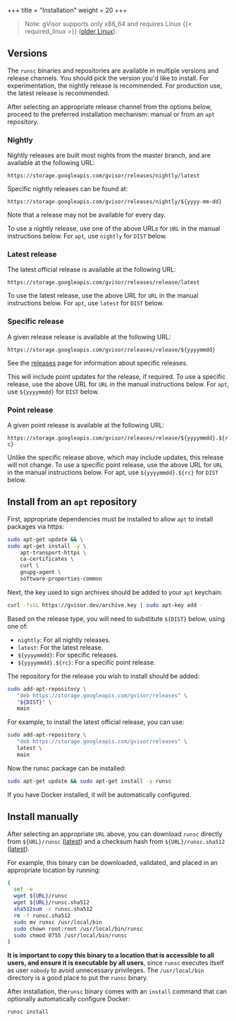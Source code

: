 +++
title = "Installation"
weight = 20
+++

> Note: gVisor supports only x86\_64 and requires Linux {{< required_linux >}}
> ([older Linux][old-linux]).

## Versions

The `runsc` binaries and repositories are available in multiple versions and
release channels. You should pick the version you'd like to install. For
experimentation, the nightly release is recommended. For production use, the
latest release is recommended.

After selecting an appropriate release channel from the options below, proceed
to the preferred installation mechanism: manual or from an `apt` repository.

### Nightly

Nightly releases are built most nights from the master branch, and are available
at the following URL:

   `https://storage.googleapis.com/gvisor/releases/nightly/latest`

Specific nightly releases can be found at:

   `https://storage.googleapis.com/gvisor/releases/nightly/${yyyy-mm-dd}`

Note that a release may not be available for every day.

To use a nightly release, use one of the above URLs for `URL` in the manual
instructions below. For `apt`, use `nightly` for `DIST` below.

### Latest release

The latest official release is available at the following URL:

   `https://storage.googleapis.com/gvisor/releases/release/latest`

To use the latest release, use the above URL for `URL` in the manual
instructions below. For `apt`, use `latest` for `DIST` below.

### Specific release

A given release release is available at the following URL:

  `https://storage.googleapis.com/gvisor/releases/release/${yyyymmdd}`

See the [releases][releases] page for information about specific releases.

This will include point updates for the release, if required. To use a specific
release, use the above URL for `URL` in the manual instructions below. For
`apt`, use `${yyyymmdd}` for `DIST` below.

### Point release

A given point release is available at the following URL:

  `https://storage.googleapis.com/gvisor/releases/release/${yyyymmdd}.${rc}`

Unlike the specific release above, which may include updates, this release will
not change. To use a specific point release, use the above URL for `URL` in the
manual instructions below. For apt, use `${yyyymmdd}.${rc}` for `DIST` below.

## Install from an `apt` repository

First, appropriate dependencies must be installed to allow `apt` to install
packages via https:

```bash
sudo apt-get update && \
sudo apt-get install -y \
    apt-transport-https \
    ca-certificates \
    curl \
    gnupg-agent \
    software-properties-common
```

Next, the key used to sign archives should be added to your `apt` keychain:

```bash
curl -fsSL https://gvisor.dev/archive.key | sudo apt-key add -
```

Based on the release type, you will need to substitute `${DIST}` below, using
one of:

 * `nightly`: For all nightly releases.
 * `latest`: For the latest release.
 * `${yyyymmdd}`: For specific releases.
 * `${yyyymmdd}.${rc}`: For a specific point release.

The repository for the release you wish to install should be added:

```bash
sudo add-apt-repository \
   "deb https://storage.googleapis.com/gvisor/releases" \
   "${DIST}" \
   main
```

For example, to install the latest official release, you can use:

```bash
sudo add-apt-repository \
   "deb https://storage.googleapis.com/gvisor/releases" \
   latest \
   main
```

Now the runsc package can be installed:

```bash
sudo apt-get update && sudo apt-get install -y runsc
```

If you have Docker installed, it will be automatically configured.

## Install manually

After selecting an appropriate `URL` above, you can download `runsc` directly
from `${URL}/runsc` ([latest][latest-nightly]) and a checksum hash from
`${URL}/runsc.sha512` ([latest][latest-hash]).

For example, this binary can be downloaded, validated, and placed in an
appropriate location by running:

```bash
(
  set -e
  wget ${URL}/runsc
  wget ${URL}/runsc.sha512
  sha512sum -c runsc.sha512
  rm -f runsc.sha512
  sudo mv runsc /usr/local/bin
  sudo chown root:root /usr/local/bin/runsc
  sudo chmod 0755 /usr/local/bin/runsc
)
```

**It is important to copy this binary to a location that is accessible to all
users, and ensure it is executable by all users**, since `runsc` executes itself
as user `nobody` to avoid unnecessary privileges. The `/usr/local/bin` directory
is a good place to put the `runsc` binary.

After installation, the`runsc` binary comes with an `install` command that can
optionally automatically configure Docker:

```bash
runsc install
```

[latest-nightly]: https://storage.googleapis.com/gvisor/releases/nightly/latest/runsc

[latest-hash]: https://storage.googleapis.com/gvisor/releases/nightly/latest/runsc.sha512

[oci]: https://www.opencontainers.org

[old-linux]: /docs/user_guide/networking/#gso

[releases]: https://github.com/google/gvisor/releases
